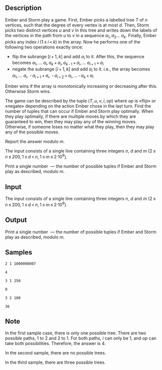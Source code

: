 ## Description

<div><p>Ember and Storm play a game. First, Ember picks a labelled tree <span class="tex-span"><i>T</i></span> of <span class="tex-span"><i>n</i></span> vertices, such that the degree of every vertex is at most <span class="tex-span"><i>d</i></span>. Then, Storm picks two distinct vertices <span class="tex-span"><i>u</i></span> and <span class="tex-span"><i>v</i></span> in this tree and writes down the labels of the vertices in the path from <span class="tex-span"><i>u</i></span> to <span class="tex-span"><i>v</i></span> in a sequence <span class="tex-span"><i>a</i><sub class="lower-index">1</sub>, <i>a</i><sub class="lower-index">2</sub>... <i>a</i><sub class="lower-index"><i>k</i></sub></span>. Finally, Ember picks any index <span class="tex-span"><i>i</i></span> (<span class="tex-span">1 ≤ <i>i</i> &lt; <i>k</i></span>) in the array. Now he performs one of the following two operations exactly once:</p><ul> <li> flip the subrange <span class="tex-span">[<i>i</i> + 1, <i>k</i>]</span> and add <span class="tex-span"><i>a</i><sub class="lower-index"><i>i</i></sub></span> to it. After this, the sequence becomes <span class="tex-span"><i>a</i><sub class="lower-index">1</sub>, ... <i>a</i><sub class="lower-index"><i>i</i></sub>, <i>a</i><sub class="lower-index"><i>k</i></sub> + <i>a</i><sub class="lower-index"><i>i</i></sub>, <i>a</i><sub class="lower-index"><i>k</i> - 1</sub> + <i>a</i><sub class="lower-index"><i>i</i></sub>, ... <i>a</i><sub class="lower-index"><i>i</i> + 1</sub> + <i>a</i><sub class="lower-index"><i>i</i></sub></span> </li><li> negate the subrange <span class="tex-span">[<i>i</i> + 1, <i>k</i>]</span> and add <span class="tex-span"><i>a</i><sub class="lower-index"><i>i</i></sub></span> to it. i.e., the array becomes <span class="tex-span"><i>a</i><sub class="lower-index">1</sub>, ... <i>a</i><sub class="lower-index"><i>i</i></sub>,  - <i>a</i><sub class="lower-index"><i>i</i> + 1</sub> + <i>a</i><sub class="lower-index"><i>i</i></sub>,  - <i>a</i><sub class="lower-index"><i>i</i> + 2</sub> + <i>a</i><sub class="lower-index"><i>i</i></sub>, ... - <i>a</i><sub class="lower-index"><i>k</i></sub> + <i>a</i><sub class="lower-index"><i>i</i></sub></span> </li></ul><p>Ember wins if the array is monotonically increasing or decreasing after this. Otherwise Storm wins.</p><p>The game can be described by the tuple <span class="tex-span">(<i>T</i>, <i>u</i>, <i>v</i>, <i>i</i>, <i>op</i>)</span> where <span class="tex-span"><i>op</i></span> is «flip» or «negate» depending on the action Ember chose in the last turn. Find the number of tuples that can occur if Ember and Storm play optimally. When they play optimally, if there are multiple moves by which they are guaranteed to win, then they may play any of the winning moves. Otherwise, if someone loses no matter what they play, then they may play any of the possible moves.</p><p>Report the answer modulo <span class="tex-span"><i>m</i></span>.</p></div><div class="input-specification"><p>The input consists of a single line containing three integers <span class="tex-span"><i>n</i></span>, <span class="tex-span"><i>d</i></span> and <span class="tex-span"><i>m</i></span> (<span class="tex-span">2 ≤ <i>n</i> ≤ 200, 1 ≤ <i>d</i> &lt; <i>n</i>, 1 ≤ <i>m</i> ≤ 2·10<sup class="upper-index">9</sup></span>).</p></div><div class="output-specification"><p>Print a single number &nbsp;— the number of possible tuples if Ember and Storm play as described, modulo <span class="tex-span"><i>m</i></span>.</p></div>

## Input

<p>The input consists of a single line containing three integers <span class="tex-span"><i>n</i></span>, <span class="tex-span"><i>d</i></span> and <span class="tex-span"><i>m</i></span> (<span class="tex-span">2 ≤ <i>n</i> ≤ 200, 1 ≤ <i>d</i> &lt; <i>n</i>, 1 ≤ <i>m</i> ≤ 2·10<sup class="upper-index">9</sup></span>).</p>

## Output

<p>Print a single number &nbsp;— the number of possible tuples if Ember and Storm play as described, modulo <span class="tex-span"><i>m</i></span>.</p>

## Samples

```input1
2 1 1000000007

```

```output1
4

```






```input2
3 1 250

```

```output2
0

```






```input3
3 2 100

```

```output3
36

```




## Note

<p>In the first sample case, there is only one possible tree. There are two possible paths, <span class="tex-span">1</span> to <span class="tex-span">2</span> and <span class="tex-span">2</span> to <span class="tex-span">1</span>. For both paths, <span class="tex-span"><i>i</i></span> can only be <span class="tex-span">1</span>, and <span class="tex-span"><i>op</i></span> can take both possibilities. Therefore, the answer is <span class="tex-span">4</span>.</p><p>In the second sample, there are no possible trees.</p><p>In the third sample, there are three possible trees. </p>
